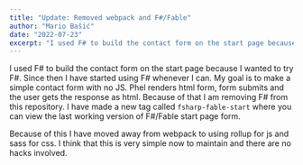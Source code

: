 ```yaml
---
title: "Update: Removed webpack and F#/Fable"
author: "Mario Bašić"
date: "2022-07-23"
excerpt: "I used F# to build the contact form on the start page because I wanted to try F#."
---
```


I used F# to build the contact form on the start page because I wanted to try F#. Since then I have started using F# whenever I can. My goal is to make a simple contact form with no JS. Phel renders html form, form submits and the user gets the response as html. Because of that I am removing F# from this repository. I have made a new tag called `fsharp-fable-start` where you can view the last working version of F#/Fable start page form.

Because of this I have moved away from webpack to using rollup for js and sass for css. I think that this is very simple now to maintain and there are no hacks involved.
